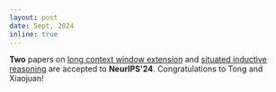 ```yaml
---
layout: post
date: Sept, 2024
inline: true
---
```


<b>Two</b> papers on [long context window extension](#publications) and [situated inductive reasoning](#publications) are accepted to **NeurIPS'24**. Congratulations to Tong and Xiaojuan!
